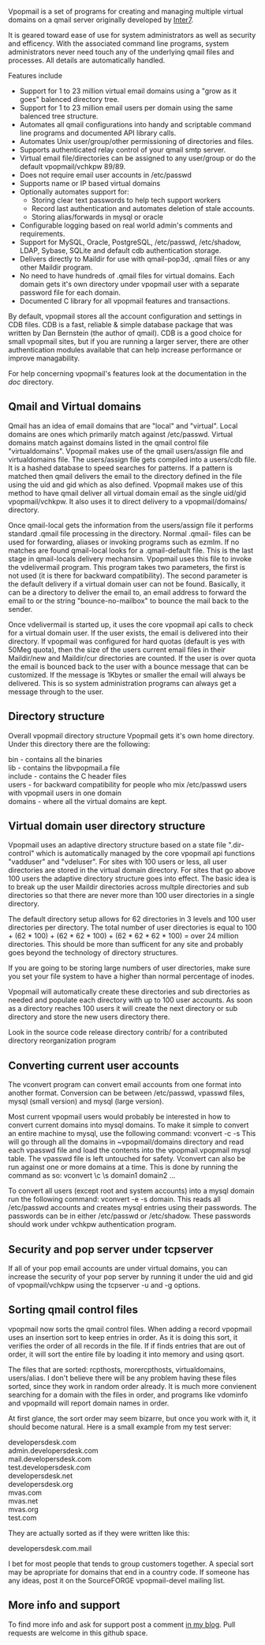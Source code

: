 Vpopmail is a set of programs for creating and managing
multiple virtual domains on a qmail server originally developed by [Inter7](http://www.inter7.com/vpopmail-virtualized-email/).

It is geared toward ease of use for system administrators as well 
as security and efficency. With the associated command line programs,
system administrators never need touch any of the underlying qmail files 
and processes. All details are automatically handled. 

Features include  
  * Support for 1 to 23 million virtual email domains using a 
    "grow as it goes" balenced directory tree. 
  * Support for 1 to 23 million email users per domain using the
     same balenced tree structure. 
  * Automates all qmail configurations into handy and scriptable
    command line programs and documented API library calls. 
  * Automates Unix user/group/other permissioning of directories
    and files. 
  * Supports authenticated relay control of your qmail smtp server. 
  * Virtual email file/directories can be assigned to any user/group
    or do the default vpopmail/vchkpw 89/89. 
  * Does not require email user accounts in /etc/passwd 
  * Supports name or IP based virtual domains 
  * Optionally automates support for: 
      * Storing clear text passwords to help tech support workers 
      * Record last authentication and automates deletion of
        stale accounts. 
      * Storing alias/forwards in mysql or oracle 
  * Configurable logging based on real world admin's comments
    and requirements. 
  * Support for MySQL, Oracle, PostgreSQL, /etc/passwd, /etc/shadow,
     LDAP, Sybase, SQLite and default cdb authentication storage. 
  * Delivers directly to Maildir for use with qmail-pop3d,
    .qmail files or any other Maildir program. 
  * No need to have hundreds of .qmail files for virtual domains.
    Each domain gets it's own directory under vpopmail user with a
    separate password file for each domain. 
  * Documented C library for all vpopmail features and transactions. 

By default, vpopmail stores all the account configuration and settings
in CDB files. CDB is a fast, reliable & simple database package that was
written by Dan Bernstein (the author of qmail). CDB is a good choice
for small vpopmail sites, but if you are running a larger server,
there are other authentication modules available that can help increase
performance or improve managability.

For help concerning vpopmail's features look at the documentation in the *doc* directory.

## Qmail and Virtual domains

Qmail has an idea of email domains that are "local" and "virtual". Local
domains are ones which primarily match against /etc/passwd. Virtual domains
match against domains listed in the qmail control file "virtualdomains".
Vpopmail makes use of the qmail users/assign file and virtualdomains file.
The users/assign file gets compiled into a users/cdb file. It is a hashed
database to speed searches for patterns. If a pattern is matched then qmail
delivers the email to the directory defined in the file using the uid and
gid which as also defined. Vpopmail makes use of this method to have qmail
deliver all virtual domain email as the single uid/gid vpopmail/vchkpw.
It also uses it to direct delivery to a vpopmail/domains/<virtualdomain>
directory.

Once qmail-local gets the information from the users/assign file it performs
standard .qmail file processing in the directory. Normal .qmail-<user> 
files can be used for forwarding, aliases or invoking programs such as ezmlm.
If no matches are found qmail-local looks for a .qmail-default file. This is
the last stage in qmail-locals delivery mechansim. Vpopmail uses this file 
to invoke the vdelivermail program. This program takes two parameters, the 
first is not used (it is there for backward compatibility). The second 
parameter is the default delivery if a virtual domain user can not be found. 
Basically, it can be a directory to deliver the email to, an email address to
forward the email to or the string "bounce-no-mailbox" to bounce the mail 
back to the sender.

Once vdelivermail is started up, it uses the core vpopmail api calls to 
check for a virtual domain user. If the user exists, the email is delivered 
into their directory. If vpopmail was configured for hard quotas (default 
is yes with 50Meg quota), then the size of the users current email files 
in their Maildir/new and Maildir/cur directories are counted. If the user 
is over quota the email is bounced back to the user with a bounce message 
that can be customized. If the message is 1Kbytes or smaller the email 
will always be delivered. This is so system administration programs can 
always get a message through to the user. 

## Directory structure

Overall vpopmail directory structure
Vpopmail gets it's own home directory. Under this directory there are 
the following:

  bin - contains all the binaries  
  lib - contains the libvpopmail.a file  
  include - contains the C header files  
  users - for backward compatibility for people who mix /etc/passwd users 
  with vpopmail users in one domain  
  domains - where all the virtual domains are kept.

## Virtual domain user directory structure

Vpopmail uses an adaptive directory structure based on a state file 
".dir-control" which is automatically managed by the core vpopmail api 
functions "vadduser" and "vdeluser". For sites with 100 users or less, 
all user directories are stored in the virtual domain directory. For 
sites that go above 100 users the adaptive directory structure goes into 
effect. The basic idea is to break up the user Maildir directories across 
multple directories and sub directories so that there are never more than 
100 user directories in a single directory.

The default directory setup allows for 62 directories in 3 levels and 
100 user directories per directory. The total number of user directories 
is equal to 100 + (62 * 100) + (62 * 62 * 100) + (62 * 62 * 62 * 100) = over 
24 million directories. This should be more than sufficent for any site 
and probably goes beyond the technology of directory structures. 

If you are going to be storing large numbers of user directories, make
sure you set your file system to have a higher than normal percentage 
of inodes. 

Vpopmail will automatically create these directories and sub directories 
as needed and populate each directory with up to 100 user accounts. As 
soon as a directory reaches 100 users it will create the next directory 
or sub directory and store the new users directory there. 

Look in the source code release directory contrib/ for a contributed 
directory reorganization program

## Converting current user accounts

The vconvert program can convert email accounts from one format into
another format. Conversion can be between /etc/passwd, vpasswd files,
mysql (small version) and mysql (large version).

Most current vpopmail users would probably be interested in how to
convert current domains into mysql domains. To make it simple to convert
an entire machine to mysql, use the following command: vconvert -c -s
This will go through all the domains in ~vpopmail/domains directory
and read each vpasswd file and load the contents into the
vpopmail.vpopmail mysql table. The vpasswd file is left untouched
for safety. Vconvert can also be run against one or more domains at a
time. This is done by running the command as so:
vconvert \c \s domain1 domain2 ...

To convert all users (except root and system accounts) into a mysql
domain run the following command: vconvert -e -s domain. This reads
all /etc/passwd accounts and creates mysql entries using their
passwords. The passwords can be in either /etc/passwd or /etc/shadow.
These passwords should work under vchkpw authentication program.

## Security and pop server under tcpserver

If all of your pop email accounts are under virtual domains, you can
increase the security of your pop server by running it under the uid
and gid of vpopmail/vchkpw using the tcpserver -u and -g options.

## Sorting qmail control files

vpopmail now sorts the qmail control files.  When adding a record vpopmail
uses an insertion sort to keep entries in order.  As it is doing this
sort, it verifies the order of all records in the file.  If if finds entries
that are out of order, it will sort the entire file by loading it into 
memory and using qsort.

The files that are sorted:  rcpthosts, morercpthosts, virtualdomains,
users/alias.  I don't believe there will be any problem having these 
files sorted, since they work in random order already.  It is much 
more convienent searching for a domain with the files in order, and 
programs like vdominfo and vpopmaild will report domain names in order.

At first glance, the sort order may seem bizarre, but once you work with
it, it should become natural.  Here is a small example from my test server:

developersdesk.com  
admin.developersdesk.com  
mail.developersdesk.com  
test.developersdesk.com  
developersdesk.net  
developersdesk.org  
mvas.com  
mvas.net  
mvas.org  
test.com

They are actually sorted as if they were written like this:

developersdesk.com.mail

I bet for most people that tends to group customers together.  A special
sort may be apropriate for domains that end in a country code.  If someone
has any ideas, post it on the SourceFORGE vpopmail-devel mailing list.

## More info and support

To find more info and ask for support post a comment [in my blog](https://www.sagredo.eu/en/qmail-notes-185/installing-and-configuring-vpopmail-81.html). Pull requests are welcome in this github space.
